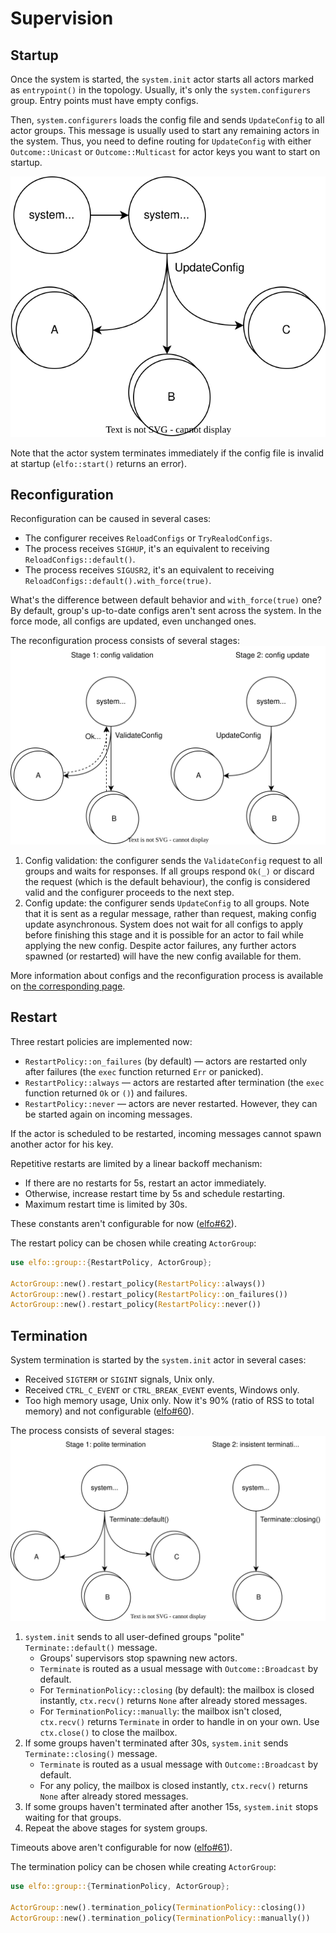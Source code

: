 # Supervision

## Startup

Once the system is started, the `system.init` actor starts all actors marked as `entrypoint()` in the topology. Usually, it's only the `system.configurers` group. Entry points must have empty configs.

Then, `system.configurers` loads the config file and sends `UpdateConfig` to all actor groups. This message is usually used to start any remaining actors in the system. Thus, you need to define routing for `UpdateConfig` with either `Outcome::Unicast` or `Outcome::Multicast` for actor keys you want to start on startup.

![](assets/startup.drawio.svg)

Note that the actor system terminates immediately if the config file is invalid at startup (`elfo::start()` returns an error).

## Reconfiguration

Reconfiguration can be caused in several cases:
* The configurer receives `ReloadConfigs` or `TryRealodConfigs`.
* The process receives `SIGHUP`, it's an equivalent to receiving `ReloadConfigs::default()`.
* The process receives `SIGUSR2`, it's an equivalent to receiving `ReloadConfigs::default().with_force(true)`.

What's the difference between default behavior and `with_force(true)` one? By default, group's up-to-date configs aren't sent across the system. In the force mode, all configs are updated, even unchanged ones.

The reconfiguration process consists of several stages:
![](assets/reconfiguration.drawio.svg)

1. Config validation: the configurer sends the `ValidateConfig` request to all groups and waits for responses. If all groups respond `Ok(_)` or discard the request (which is the default behaviour), the config is considered valid and the configurer proceeds to the next step.
2. Config update: the configurer sends `UpdateConfig` to all groups. Note that it is sent as a regular message, rather than request, making config update asynchronous. System does not wait for all configs to apply before finishing this stage and it is possible for an actor to fail while applying the new config. Despite actor failures, any further actors spawned (or restarted) will have the new config available for them.

More information about configs and the reconfiguration process is available on [the corresponding page][configuration].

## Restart

Three restart policies are implemented now:
* `RestartPolicy::on_failures` (by default) — actors are restarted only after failures (the `exec` function returned `Err` or panicked).
* `RestartPolicy::always` — actors are restarted after termination (the `exec` function returned `Ok` or `()`) and failures.
* `RestartPolicy::never` — actors are never restarted. However, they can be started again on incoming messages.

If the actor is scheduled to be restarted, incoming messages cannot spawn another actor for his key.

Repetitive restarts are limited by a linear backoff mechanism:
* If there are no restarts for 5s, restart an actor immediately.
* Otherwise, increase restart time by 5s and schedule restarting.
* Maximum restart time is limited by 30s.

These constants aren't configurable for now ([elfo#62](https://github.com/elfo-rs/elfo/issues/62)).

The restart policy can be chosen while creating `ActorGroup`:
```rust
use elfo::group::{RestartPolicy, ActorGroup};

ActorGroup::new().restart_policy(RestartPolicy::always())
ActorGroup::new().restart_policy(RestartPolicy::on_failures())
ActorGroup::new().restart_policy(RestartPolicy::never())
```

## Termination

System termination is started by the `system.init` actor in several cases:
* Received `SIGTERM` or `SIGINT` signals, Unix only.
* Received `CTRL_C_EVENT` or `CTRL_BREAK_EVENT` events, Windows only.
* Too high memory usage, Unix only. Now it's 90% (ratio of RSS to total memory) and not configurable ([elfo#60](https://github.com/elfo-rs/elfo/issues/60)).

The process consists of several stages:
![](assets/termination.drawio.svg)

1. `system.init` sends to all user-defined groups "polite" `Terminate::default()` message.
    * Groups' supervisors stop spawning new actors.
    * `Terminate` is routed as a usual message with `Outcome::Broadcast` by default.
    * For `TerminationPolicy::closing` (by default): the mailbox is closed instantly, `ctx.recv()` returns `None` after already stored messages.
    * For `TerminationPolicy::manually`: the mailbox isn't closed, `ctx.recv()` returns `Terminate` in order to handle in on your own. Use `ctx.close()` to close the mailbox.
2. If some groups haven't terminated after 30s, `system.init` sends `Terminate::closing()` message.
    * `Terminate` is routed as a usual message with `Outcome::Broadcast` by default.
    * For any policy, the mailbox is closed instantly, `ctx.recv()` returns `None` after already stored messages.
3. If some groups haven't terminated after another 15s, `system.init` stops waiting for that groups.
4. Repeat the above stages for system groups.

Timeouts above aren't configurable for now ([elfo#61](https://github.com/elfo-rs/elfo/issues/61)).

The termination policy can be chosen while creating `ActorGroup`:
```rust
use elfo::group::{TerminationPolicy, ActorGroup};

ActorGroup::new().termination_policy(TerminationPolicy::closing())
ActorGroup::new().termination_policy(TerminationPolicy::manually())
```

[configuration]: ./ch04-03-configuration.md
